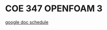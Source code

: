 # COE 347 OPENFOAM 3

[google doc schedule](https://docs.google.com/document/d/1A1YowpOcMhoIMyzfUxqGHVnMKc4Ci602SWVP3EWCZEY/edit)
